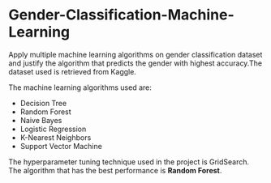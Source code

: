 # Gender-Classification-Machine-Learning
Apply multiple machine learning algorithms on gender classification dataset and justify the algorithm that predicts the gender with highest accuracy.The dataset used is retrieved from Kaggle. 

The machine learning algorithms used are:
* Decision Tree
* Random Forest
* Naive Bayes
* Logistic Regression
* K-Nearest Neighbors
* Support Vector Machine


The hyperparameter tuning technique used in the project is GridSearch.   
The algorithm that has the best performance is **Random Forest**.
